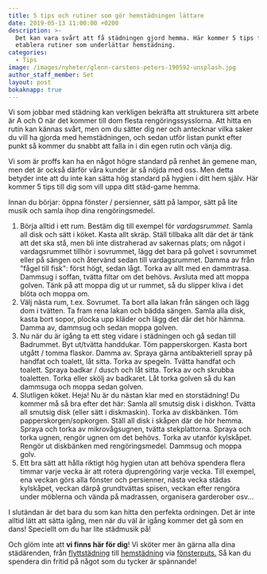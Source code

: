 ```yaml
---
title: 5 tips och rutiner som gör hemstädningen lättare
date: 2019-05-13 11:00:00 +0200
description: >-
  Det kan vara svårt att få städningen gjord hemma. Här kommer 5 tips för att
  etablera rutiner som underlättar hemstädning.
categories:
  - Tips
image: /images/nyheter/glenn-carstens-peters-190592-unsplash.jpg
author_staff_member: Set
layout: post
bokaknapp: true
---
```


Vi som jobbar med st&auml;dning kan verkligen bekr&auml;fta att strukturera sitt arbete &auml;r A och O n&auml;r det kommer till dom flesta reng&ouml;ringssysslorna. Att hitta en rutin kan k&auml;nnas sv&aring;rt, men om du s&auml;tter dig ner och antecknar vilka saker du vill ha gjorda med hemst&auml;dningen, och sedan utf&ouml;r listan punkt efter punkt s&aring; kommer du snabbt att falla in i din egen rutin och v&auml;nja dig.

Vi som &auml;r proffs kan ha en n&aring;got h&ouml;gre standard p&aring; renhet &auml;n gemene man, men det &auml;r ocks&aring; d&auml;rf&ouml;r v&aring;ra kunder &auml;r s&aring; n&ouml;jda med oss. Men detta betyder inte att du inte kan s&auml;tta h&ouml;g standard p&aring; hygien i ditt hem sj&auml;lv. H&auml;r kommer 5 tips till dig som vill uppa ditt st&auml;d-game hemma.

Innan du b&ouml;rjar: &ouml;ppna f&ouml;nster / persienner, s&auml;tt p&aring; lampor, s&auml;tt p&aring; lite musik och samla ihop dina reng&ouml;ringsmedel.

1. B&ouml;rja alltid i ett rum. Best&auml;m dig till exempel f&ouml;r *vardagsrummet.* Samla all disk och s&auml;tt i k&ouml;ket. Kasta allt skr&auml;p. St&auml;ll tillbaka allt d&auml;r det &auml;r t&auml;nk att det ska st&aring;, men bli inte distraherad av sakernas plats; om n&aring;got i vardagsrummet tillh&ouml;r i sovrummet, l&auml;gg det bara p&aring; golvet i sovrummet eller p&aring; s&auml;ngen och &aring;terv&auml;nd sedan till vardagsrummet. Damma av fr&aring;n "f&aring;gel till fisk": f&ouml;rst h&ouml;gt, sedan l&aring;gt. Torka av allt med en dammtrasa. Dammsug i soffan, tv&auml;tta filtar om det beh&ouml;vs. Avsluta med att moppa golven. T&auml;nk p&aring; att moppa dig ut ur rummet, s&aring; du slipper kliva i det bl&ouml;ta och moppa om.
2. V&auml;lj n&auml;sta rum, t.ex. Sovrumet. Ta bort alla lakan fr&aring;n s&auml;ngen och l&auml;gg dom i tv&auml;tten. Ta fram rena lakan och b&auml;dda s&auml;ngen. Samla alla disk, kasta bort sopor, plocka upp kl&auml;der och l&auml;gg det d&auml;r det h&ouml;r h&auml;mma. Damma av, dammsug och sedan moppa golven. &nbsp; &nbsp;
3. Nu n&auml;r du &auml;r ig&aring;ng ta ett steg vidare i st&auml;dningen och g&aring; sedan till Badrummet. Byt ut/tv&auml;tta handdukar. T&ouml;m papperskorgen. Kasta bort utg&aring;tt / tomma flaskor. Damma av. Spraya g&auml;rna antibakteriell spray p&aring; handfat och toalett, l&aring;t sitta. Torka av spegeln. Tv&auml;tta handfat och toalett. Spraya badkar / dusch och l&aring;t sitta. Torka av och skrubba toaletten. Torka eller sk&ouml;lj av badkaret. L&aring;t torka golven s&aring; du kan dammsuga och moppa sedan golven. &nbsp; &nbsp;
4. Slutligen k&ouml;ket. Heja\! Nu &auml;r du n&auml;stan klar med en storst&auml;dning\! Du kommer m&aring; s&aring; bra efter det h&auml;r: Samla all smutsig disk i diskhon. Tv&auml;tta all smutsig disk (eller s&auml;tt i diskmaskin). Torka av diskb&auml;nken. T&ouml;m papperskorgen/sopkorgen. St&auml;ll all disk i sk&aring;pen d&auml;r de h&ouml;r hemma. Spraya och torka av mikrov&aring;gsugnen, tv&auml;tta stekplattorna. Spraya och torka ugnen, reng&ouml;r ugnen om det beh&ouml;vs. Torka av utanf&ouml;r kylsk&aring;pet. Reng&ouml;r ut diskb&auml;nken med reng&ouml;ringsmedel. Dammsug och moppa golv.
5. Ett bra s&auml;tt att h&aring;lla riktigt h&ouml;g hygien utan att beh&ouml;va spendera flera timmar varje vecka &auml;r att rotera djupreng&ouml;ring varje vecka. Till exempel, ena veckan g&ouml;rs alla f&ouml;nster och persienner, n&auml;sta vecka st&auml;das kylsk&aring;pet, veckan d&auml;rp&aring; grundtv&auml;ttas spisen, veckan efter reng&ouml;ra under m&ouml;blerna och v&auml;nda p&aring; madrassen, organisera garderober osv...

I slut&auml;ndan &auml;r det bara du som kan hitta den perfekta ordningen. Det &auml;r inte alltid l&auml;tt att s&auml;tta ig&aring;ng, men n&auml;r du v&auml;l &auml;r ig&aring;ng kommer det g&aring; som en dans\! Speciellt om du har lite st&auml;dmusik p&aring;\!

Och gl&ouml;m inte att **vi finns h&auml;r f&ouml;r dig**\! Vi sk&ouml;ter mer &auml;n g&auml;rna alla dina st&auml;d&auml;renden, fr&aring;n [flyttst&auml;dning](/privat/flyttstadning/) till [hemst&auml;dning](/privat/hemstadning/) via [f&ouml;nsterputs.](/privat/fonsterputs/) S&aring; kan du spendera din fritid p&aring; n&aring;got som du tycker &auml;r sp&auml;nnande\!